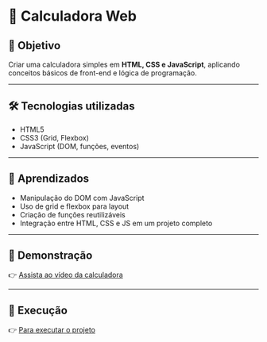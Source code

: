 # 🧮 Calculadora Web

## 📌 Objetivo
Criar uma calculadora simples em **HTML, CSS e JavaScript**, aplicando conceitos básicos de front-end e lógica de programação.

---

## 🛠 Tecnologias utilizadas
- HTML5
- CSS3 (Grid, Flexbox)
- JavaScript (DOM, funções, eventos)

---

## 📖 Aprendizados
- Manipulação do DOM com JavaScript  
- Uso de grid e flexbox para layout  
- Criação de funções reutilizáveis  
- Integração entre HTML, CSS e JS em um projeto completo  

---

## 🎥 Demonstração
👉 [Assista ao vídeo da calculadora](https://youtube.com/shorts/Fzc9GZs9RJ8?feature=share)  

---

## 🚀 Execução
   👉 [Para executar o projeto](https://jardelsilva7.github.io/Calculadora/)
   
